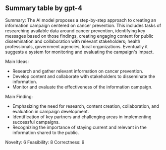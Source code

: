 ## Summary table by gpt-4
Summary: 
The AI model proposes a step-by-step approach to creating an information campaign centered on cancer prevention. This includes tasks of researching available data around cancer prevention, identifying key messages based on those findings, creating engaging content for public dissemination and collaboration with relevant stakeholders; health professionals, government agencies, local organizations. Eventually it suggests a system for monitoring and evaluating the campaign's impact.

Main Ideas: 
- Research and gather relevant information on cancer prevention.
- Develop content and collaborate with stakeholders to disseminate the information.
- Monitor and evaluate the effectiveness of the information campaign.

Main Finding: 
- Emphasizing the need for research, content creation, collaboration, and evaluation in campaign development.
- Identification of key partners and challenging areas in implementing successful campaigns.
- Recognizing the importance of staying current and relevant in the information shared to the public.

Novelty: 6
Feasibility: 8
Correctness: 9
